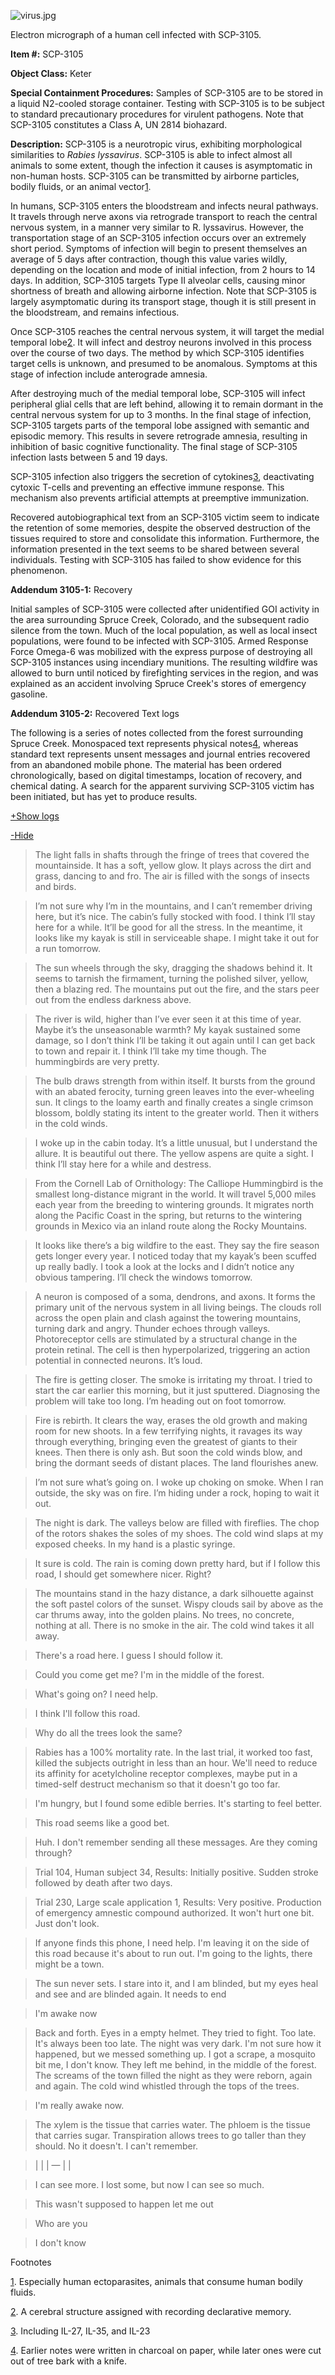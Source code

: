![virus.jpg](http://scp-wiki.wdfiles.com/local--files/scp-3105/virus.jpg)

Electron micrograph of a human cell infected with SCP-3105.

**Item #:** SCP-3105

**Object Class:** Keter

**Special Containment Procedures:** Samples of SCP-3105 are to be stored in a liquid N2\-cooled storage container. Testing with SCP-3105 is to be subject to standard precautionary procedures for virulent pathogens. Note that SCP-3105 constitutes a Class A, UN 2814 biohazard.

**Description:** SCP-3105 is a neurotropic virus, exhibiting morphological similarities to _Rabies lyssavirus_. SCP-3105 is able to infect almost all animals to some extent, though the infection it causes is asymptomatic in non-human hosts. SCP-3105 can be transmitted by airborne particles, bodily fluids, or an animal vector[1](javascript:;).

In humans, SCP-3105 enters the bloodstream and infects neural pathways. It travels through nerve axons via retrograde transport to reach the central nervous system, in a manner very similar to R. lyssavirus. However, the transportation stage of an SCP-3105 infection occurs over an extremely short period. Symptoms of infection will begin to present themselves an average of 5 days after contraction, though this value varies wildly, depending on the location and mode of initial infection, from 2 hours to 14 days. In addition, SCP-3105 targets Type II alveolar cells, causing minor shortness of breath and allowing airborne infection. Note that SCP-3105 is largely asymptomatic during its transport stage, though it is still present in the bloodstream, and remains infectious.

Once SCP-3105 reaches the central nervous system, it will target the medial temporal lobe[2](javascript:;). It will infect and destroy neurons involved in this process over the course of two days. The method by which SCP-3105 identifies target cells is unknown, and presumed to be anomalous. Symptoms at this stage of infection include anterograde amnesia.

After destroying much of the medial temporal lobe, SCP-3105 will infect peripheral glial cells that are left behind, allowing it to remain dormant in the central nervous system for up to 3 months. In the final stage of infection, SCP-3105 targets parts of the temporal lobe assigned with semantic and episodic memory. This results in severe retrograde amnesia, resulting in inhibition of basic cognitive functionality. The final stage of SCP-3105 infection lasts between 5 and 19 days.

SCP-3105 infection also triggers the secretion of cytokines[3](javascript:;), deactivating cytoxic T-cells and preventing an effective immune response. This mechanism also prevents artificial attempts at preemptive immunization.

Recovered autobiographical text from an SCP-3105 victim seem to indicate the retention of some memories, despite the observed destruction of the tissues required to store and consolidate this information. Furthermore, the information presented in the text seems to be shared between several individuals. Testing with SCP-3105 has failed to show evidence for this phenomenon.

**Addendum 3105-1:** Recovery

Initial samples of SCP-3105 were collected after unidentified GOI activity in the area surrounding Spruce Creek, Colorado, and the subsequent radio silence from the town. Much of the local population, as well as local insect populations, were found to be infected with SCP-3105. Armed Response Force Omega-6 was mobilized with the express purpose of destroying all SCP-3105 instances using incendiary munitions. The resulting wildfire was allowed to burn until noticed by firefighting services in the region, and was explained as an accident involving Spruce Creek's stores of emergency gasoline.

**Addendum 3105-2:** Recovered Text logs

The following is a series of notes collected from the forest surrounding Spruce Creek. Monospaced text represents physical notes[4](javascript:;), whereas standard text represents unsent messages and journal entries recovered from an abandoned mobile phone. The material has been ordered chronologically, based on digital timestamps, location of recovery, and chemical dating. A search for the apparent surviving SCP-3105 victim has been initiated, but has yet to produce results.

[+Show logs](javascript:;)

[\-Hide](javascript:;)

> The light falls in shafts through the fringe of trees that covered the mountainside. It has a soft, yellow glow. It plays across the dirt and grass, dancing to and fro. The air is filled with the songs of insects and birds.

> I’m not sure why I’m in the mountains, and I can’t remember driving here, but it’s nice. The cabin’s fully stocked with food. I think I’ll stay here for a while. It’ll be good for all the stress. In the meantime, it looks like my kayak is still in serviceable shape. I might take it out for a run tomorrow.

> The sun wheels through the sky, dragging the shadows behind it. It seems to tarnish the firmament, turning the polished silver, yellow, then a blazing red. The mountains put out the fire, and the stars peer out from the endless darkness above.

> The river is wild, higher than I’ve ever seen it at this time of year. Maybe it’s the unseasonable warmth? My kayak sustained some damage, so I don’t think I’ll be taking it out again until I can get back to town and repair it. I think I’ll take my time though. The hummingbirds are very pretty.

> The bulb draws strength from within itself. It bursts from the ground with an abated ferocity, turning green leaves into the ever-wheeling sun. It clings to the loamy earth and finally creates a single crimson blossom, boldly stating its intent to the greater world. Then it withers in the cold winds.

> I woke up in the cabin today. It’s a little unusual, but I understand the allure. It is beautiful out there. The yellow aspens are quite a sight. I think I’ll stay here for a while and destress.

> From the Cornell Lab of Ornithology: The Calliope Hummingbird is the smallest long-distance migrant in the world. It will travel 5,000 miles each year from the breeding to wintering grounds. It migrates north along the Pacific Coast in the spring, but returns to the wintering grounds in Mexico via an inland route along the Rocky Mountains.

> It looks like there’s a big wildfire to the east. They say the fire season gets longer every year. I noticed today that my kayak’s been scuffed up really badly. I took a look at the locks and I didn’t notice any obvious tampering. I’ll check the windows tomorrow.

> A neuron is composed of a soma, dendrons, and axons. It forms the primary unit of the nervous system in all living beings. The clouds roll across the open plain and clash against the towering mountains, turning dark and angry. Thunder echoes through valleys. Photoreceptor cells are stimulated by a structural change in the protein retinal. The cell is then hyperpolarized, triggering an action potential in connected neurons. It’s loud.

> The fire is getting closer. The smoke is irritating my throat. I tried to start the car earlier this morning, but it just sputtered. Diagnosing the problem will take too long. I’m heading out on foot tomorrow.

> Fire is rebirth. It clears the way, erases the old growth and making room for new shoots. In a few terrifying nights, it ravages its way through everything, bringing even the greatest of giants to their knees. Then there is only ash. But soon the cold winds blow, and bring the dormant seeds of distant places. The land flourishes anew.

> I’m not sure what’s going on. I woke up choking on smoke. When I ran outside, the sky was on fire. I’m hiding under a rock, hoping to wait it out.

> The night is dark. The valleys below are filled with fireflies. The chop of the rotors shakes the soles of my shoes. The cold wind slaps at my exposed cheeks. In my hand is a plastic syringe.

> It sure is cold. The rain is coming down pretty hard, but if I follow this road, I should get somewhere nicer. Right?

> The mountains stand in the hazy distance, a dark silhouette against the soft pastel colors of the sunset. Wispy clouds sail by above as the car thrums away, into the golden plains. No trees, no concrete, nothing at all. There is no smoke in the air. The cold wind takes it all away.

> There's a road here. I guess I should follow it.

> Could you come get me? I'm in the middle of the forest.

> What's going on? I need help.

> I think I'll follow this road.

> Why do all the trees look the same?

> Rabies has a 100% mortality rate. In the last trial, it worked too fast, killed the subjects outright in less than an hour. We'll need to reduce its affinity for acetylcholine receptor complexes, maybe put in a timed-self destruct mechanism so that it doesn't go too far.

> I'm hungry, but I found some edible berries. It's starting to feel better.

> This road seems like a good bet.

> Huh. I don't remember sending all these messages. Are they coming through?

> Trial 104, Human subject 34, Results: Initially positive. Sudden stroke followed by death after two days.

> Trial 230, Large scale application 1, Results: Very positive. Production of emergency amnestic compound authorized. It won't hurt one bit. Just don't look.

> If anyone finds this phone, I need help. I'm leaving it on the side of this road because it's about to run out. I'm going to the lights, there might be a town.

> The sun never sets. I stare into it, and I am blinded, but my eyes heal and see and are blinded again. It needs to end

> I'm awake now

> Back and forth. Eyes in a empty helmet. They tried to fight. Too late. It's always been too late. The night was very dark. I'm not sure how it happened, but we messed something up. I got a scrape, a mosquito bit me, I don't know. They left me behind, in the middle of the forest. The screams of the town filled the night as they were reborn, again and again. The cold wind whistled through the tops of the trees.

> I'm really awake now.

> The xylem is the tissue that carries water. The phloem is the tissue that carries sugar. Transpiration allows trees to go taller than they should. No it doesn't. I can't remember.

> | | | — | |

> I can see more. I lost some, but now I can see so much.

> This wasn't supposed to happen let me out

> Who are you

> I don't know

Footnotes

[1](javascript:;). Especially human ectoparasites, animals that consume human bodily fluids.

[2](javascript:;). A cerebral structure assigned with recording declarative memory.

[3](javascript:;). Including IL-27, IL-35, and IL-23

[4](javascript:;). Earlier notes were written in charcoal on paper, while later ones were cut out of tree bark with a knife.